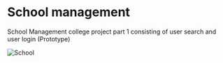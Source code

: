 # School management

School Management college project part 1 consisting of user search and user login (Prototype)

![School](https://github.com/RamonSantos9/School-management-Part1/assets/98467260/060a98f0-c967-47c4-afb6-c552278472b3)

